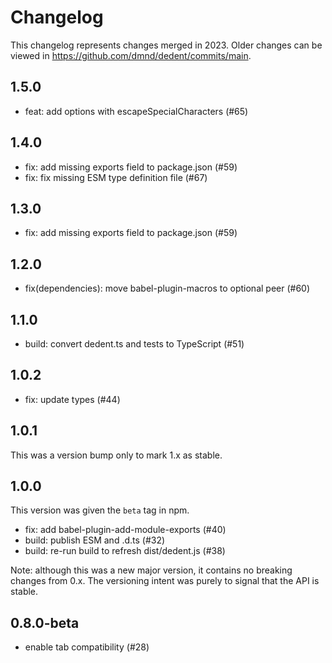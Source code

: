 # Changelog

This changelog represents changes merged in 2023.
Older changes can be viewed in https://github.com/dmnd/dedent/commits/main.

## 1.5.0

- feat: add options with escapeSpecialCharacters (#65)

## 1.4.0

- fix: add missing exports field to package.json (#59)
- fix: fix missing ESM type definition file (#67)

## 1.3.0

- fix: add missing exports field to package.json (#59)

## 1.2.0

- fix(dependencies): move babel-plugin-macros to optional peer (#60)

## 1.1.0

- build: convert dedent.ts and tests to TypeScript (#51)

## 1.0.2

- fix: update types (#44)

## 1.0.1

This was a version bump only to mark 1.x as stable.

## 1.0.0

This version was given the `beta` tag in npm.

- fix: add babel-plugin-add-module-exports (#40)
- build: publish ESM and .d.ts (#32)
- build: re-run build to refresh dist/dedent.js (#38)

Note: although this was a new major version, it contains no breaking changes from 0.x.
The versioning intent was purely to signal that the API is stable.

## 0.8.0-beta

- enable tab compatibility (#28)
